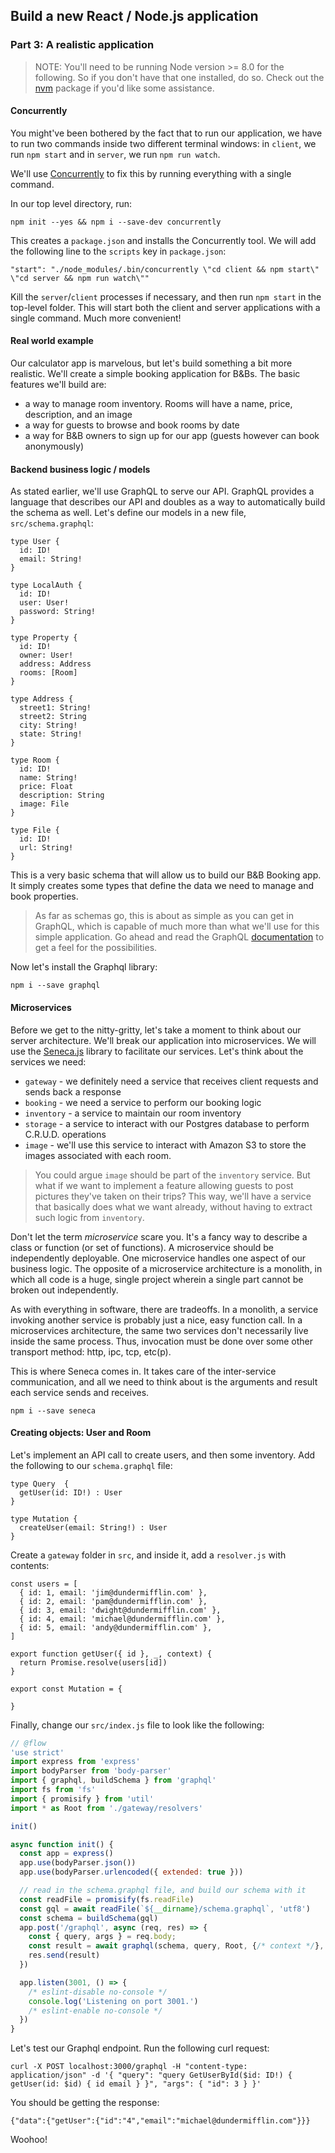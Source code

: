 ## Build a new React / Node.js application

### Part 3: A realistic application

> NOTE: You'll need to be running Node version >= 8.0 for the following.  So if you don't have that one installed, do so.  Check out the [nvm](https://github.com/creationix/nvm) package if you'd like some assistance.

#### Concurrently
You might've been bothered by the fact that to run our application, we have to run two commands inside two different terminal windows: in `client`, we run `npm start` and in `server`, we run `npm run watch`.

We'll use [Concurrently](https://www.npmjs.com/package/concurrently) to fix this by running everything with a single command.  

In our top level directory, run:

`npm init --yes && npm i --save-dev concurrently`

This creates a `package.json` and installs the Concurrently tool.  We will add the following line to the `scripts` key in `package.json`:

`"start": "./node_modules/.bin/concurrently \"cd client && npm start\" \"cd server && npm run watch\""`

Kill the `server`/`client` processes if necessary, and then run `npm start` in the top-level folder.  This will start both the client and server applications with a single command.  Much more convenient!

#### Real world example
Our calculator app is marvelous, but let's build something a bit more realistic.  We'll create a simple booking application for B&Bs.  The basic features we'll build are:
- a way to manage room inventory.  Rooms will have a name, price, description, and an image
- a way for guests to browse and book rooms by date
- a way for B&B owners to sign up for our app (guests however can book anonymously)

#### Backend business logic / models
As stated earlier, we'll use GraphQL to serve our API.  GraphQL provides a language that describes our API and doubles as a way to automatically build the schema as well.  Let's define our models in a new file,  `src/schema.graphql`:

```
type User {
  id: ID!
  email: String!
}

type LocalAuth {
  id: ID!
  user: User!
  password: String!
}

type Property {
  id: ID!
  owner: User!
  address: Address
  rooms: [Room]
}

type Address {
  street1: String!
  street2: String
  city: String!
  state: String!
}

type Room {
  id: ID!
  name: String!
  price: Float
  description: String
  image: File
}

type File {
  id: ID!
  url: String!
}
```

This is a very basic schema that will allow us to build our B&B Booking app.  It simply creates some types that define the data we need to manage and book properties.  

>As far as schemas go, this is about as simple as you can get in GraphQL, which is capable of much more than what we'll use for this simple application.  Go ahead and read the GraphQL [documentation](http://graphql.org/learn/) to get a feel for the possibilities.

Now let's install the Graphql library:

`npm i --save graphql`

#### Microservices

Before we get to the nitty-gritty, let's take a moment to think about our server architecture.  We'll break our application into microservices.  We will use the [Seneca.js](http://senecajs.org/) library to facilitate our services.  Let's think about the services we need:
- `gateway` - we definitely need a service that receives client requests and sends back a response
- `booking` - we need a service to perform our booking logic
- `inventory` - a service to maintain our room inventory
- `storage` - a service to interact with our Postgres database to perform C.R.U.D. operations
- `image` - we'll use this service to interact with Amazon S3 to store the images associated with each room.  

> You could argue `image` should be part of the `inventory` service.  But what if we want to implement a feature allowing guests to post pictures they've taken on their trips?  This way, we'll have a service that basically does what we want already, without having to extract such logic from `inventory`.

Don't let the term *microservice* scare you.  It's a fancy way to describe a class or function (or set of functions).  A microservice should be independently deployable.  One microservice handles one aspect of our business logic.  The opposite of a microservice architecture is a monolith, in which all code is a huge, single project wherein a single part cannot be broken out independently.  

As with everything in software, there are tradeoffs.  In a monolith, a service invoking another service is probably just a nice, easy function call.  In a microservices architecture, the same two services don't necessarily live inside the same process.  Thus, invocation must be done over some other transport method: http, ipc, tcp, etc(p).

This is where Seneca comes in.  It takes care of the inter-service communication, and all we need to think about is the arguments and result each service sends and receives.

`npm i --save seneca`

#### Creating objects: User and Room

Let's implement an API call to create users, and then some inventory.  Add the following to our `schema.graphql` file:

```
type Query  {
  getUser(id: ID!) : User
}

type Mutation {
  createUser(email: String!) : User
}
```
Create a `gateway` folder in `src`, and inside it, add a `resolver.js` with contents:

```
const users = [
  { id: 1, email: 'jim@dundermifflin.com' },
  { id: 2, email: 'pam@dundermifflin.com' },
  { id: 3, email: 'dwight@dundermifflin.com' },
  { id: 4, email: 'michael@dundermifflin.com' },
  { id: 5, email: 'andy@dundermifflin.com' },
]

export function getUser({ id }, _, context) {
  return Promise.resolve(users[id])
}

export const Mutation = {

}
```

Finally, change our `src/index.js` file to look like the following:

```js
// @flow
'use strict'
import express from 'express'
import bodyParser from 'body-parser'
import { graphql, buildSchema } from 'graphql'
import fs from 'fs'
import { promisify } from 'util'
import * as Root from './gateway/resolvers'

init()

async function init() {
  const app = express()
  app.use(bodyParser.json())
  app.use(bodyParser.urlencoded({ extended: true }))

  // read in the schema.graphql file, and build our schema with it
  const readFile = promisify(fs.readFile)
  const gql = await readFile(`${__dirname}/schema.graphql`, 'utf8')
  const schema = buildSchema(gql)
  app.post('/graphql', async (req, res) => {
    const { query, args } = req.body;
    const result = await graphql(schema, query, Root, {/* context */}, args)
    res.send(result)
  })

  app.listen(3001, () => {
    /* eslint-disable no-console */
    console.log('Listening on port 3001.')
    /* eslint-enable no-console */
  })
}
```

Let's test our Graphql endpoint.  Run the following curl request:

`curl -X POST localhost:3000/graphql -H "content-type: application/json" -d '{ "query": "query GetUserById($id: ID!) { getUser(id: $id) { id email } }", "args": { "id": 3 } }'`

You should be getting the response:

`{"data":{"getUser":{"id":"4","email":"michael@dundermifflin.com"}}}`

Woohoo!
